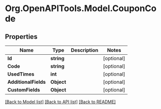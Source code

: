 # Org.OpenAPITools.Model.CouponCode

## Properties

Name | Type | Description | Notes
------------ | ------------- | ------------- | -------------
**Id** | **string** |  | [optional] 
**Code** | **string** |  | [optional] 
**UsedTimes** | **int** |  | [optional] 
**AdditionalFields** | **Object** |  | [optional] 
**CustomFields** | **Object** |  | [optional] 

[[Back to Model list]](../README.md#documentation-for-models) [[Back to API list]](../README.md#documentation-for-api-endpoints) [[Back to README]](../README.md)

